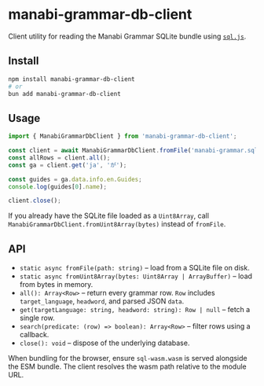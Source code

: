 # manabi-grammar-db-client

Client utility for reading the Manabi Grammar SQLite bundle using [`sql.js`](https://github.com/sql-js/sql.js).

## Install

```bash
npm install manabi-grammar-db-client
# or
bun add manabi-grammar-db-client
```

## Usage

```js
import { ManabiGrammarDbClient } from 'manabi-grammar-db-client';

const client = await ManabiGrammarDbClient.fromFile('manabi-grammar.sqlite');
const allRows = client.all();
const ga = client.get('ja', 'が');

const guides = ga.data.info.en.Guides;
console.log(guides[0].name);

client.close();
```

If you already have the SQLite file loaded as a `Uint8Array`, call `ManabiGrammarDbClient.fromUint8Array(bytes)` instead of `fromFile`.

## API

- `static async fromFile(path: string)` – load from a SQLite file on disk.
- `static async fromUint8Array(bytes: Uint8Array | ArrayBuffer)` – load from bytes in memory.
- `all(): Array<Row>` – return every grammar row. `Row` includes `target_language`, `headword`, and parsed JSON `data`.
- `get(targetLanguage: string, headword: string): Row | null` – fetch a single row.
- `search(predicate: (row) => boolean): Array<Row>` – filter rows using a callback.
- `close(): void` – dispose of the underlying database.

When bundling for the browser, ensure `sql-wasm.wasm` is served alongside the ESM bundle. The client resolves the wasm path relative to the module URL.
